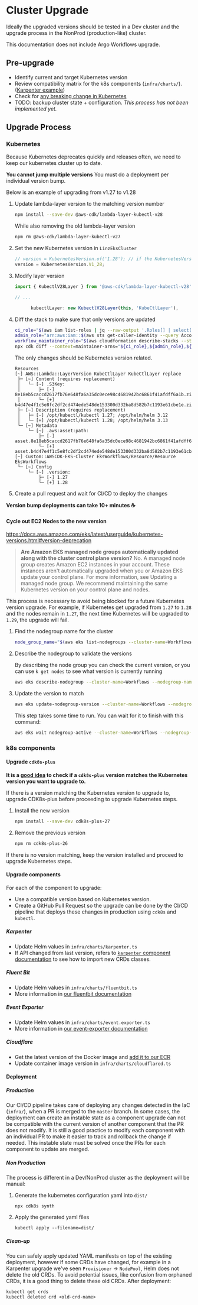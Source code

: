 # Cluster Upgrade

Ideally the upgraded versions should be tested in a Dev cluster and the upgrade process in the NonProd (production-like) cluster.

This documentation does not include Argo Workflows upgrade.

## Pre-upgrade

- Identify current and target Kubernetes version
- Review compatibility matrix for the k8s components (`infra/charts/`). ([Karpenter example](https://karpenter.sh/docs/upgrading/compatibility/))
- Check for [any breaking change in Kubernetes](https://github.com/kubernetes/kubernetes/releases)
- TODO: backup cluster state + configuration. _This process has not been implemented yet._

## Upgrade Process

### Kubernetes

Because Kubernetes deprecates quickly and releases often, we need to keep our kubernetes cluster up to date.

**You cannot jump multiple versions** You must do a deployment per individual version bump.

Below is an example of upgrading from v1.27 to v1.28

1. Update lambda-layer version to the matching version number

   ```bash
   npm install --save-dev @aws-cdk/lambda-layer-kubectl-v28
   ```

   While also removing the old lambda-layer version

   ```bash
   npm rm @aws-cdk/lambda-layer-kubectl-v27
   ```

2. Set the new Kubernetes version in `LinzEksCluster`

   ```typescript
   // version = KubernetesVersion.of('1.28'); // if the KubernetesVersion.V1_28 constant is not yet available
   version = KubernetesVersion.V1_28;
   ```

3. Modify layer version

   ```typescript
   import { KubectlV28Layer } from '@aws-cdk/lambda-layer-kubectl-v28';

   // ...

         kubectlLayer: new KubectlV28Layer(this, 'KubeCtlLayer'),
   ```

4. Diff the stack to make sure that only versions are updated

   ```bash
   ci_role="$(aws iam list-roles | jq --raw-output '.Roles[] | select(.RoleName | contains("CiTopo")) | select(.RoleName | contains("-CiRole")).Arn')"
   admin_role="arn:aws:iam::$(aws sts get-caller-identity --query Account --output text):role/AccountAdminRole"
   workflow_maintainer_role="$(aws cloudformation describe-stacks --stack-name=TopographicSharedResourcesProd | jq --raw-output .Stacks[0].Outputs[0].OutputValue)"
   npx cdk diff --context=maintainer-arns="${ci_role},${admin_role},${workflow_maintainer_role}" Workflows
   ```

   The only changes should be Kubernetes version related.

   ```plaintext
   Resources
   [~] AWS::Lambda::LayerVersion KubeCtlLayer KubeCtlLayer replace
    ├─ [~] Content (requires replacement)
    │   └─ [~] .S3Key:
    │       ├─ [-] 8e18eb5caccd2617fb76e648fa6a35dc0ece98c4681942bc6861f41afdff6a1b.zip
    │       └─ [+] b4d47e4f1c5e8fc2df2cd474ede548de153300d332ba8d582b7c1193e61cbe1e.zip
    ├─ [~] Description (requires replacement)
    │   ├─ [-] /opt/kubectl/kubectl 1.27; /opt/helm/helm 3.12
    │   └─ [+] /opt/kubectl/kubectl 1.28; /opt/helm/helm 3.13
    └─ [~] Metadata
        └─ [~] .aws:asset:path:
            ├─ [-] asset.8e18eb5caccd2617fb76e648fa6a35dc0ece98c4681942bc6861f41afdff6a1b.zip
            └─ [+] asset.b4d47e4f1c5e8fc2df2cd474ede548de153300d332ba8d582b7c1193e61cbe1e.zip
   [~] Custom::AWSCDK-EKS-Cluster EksWorkflows/Resource/Resource EksWorkflows
    └─ [~] Config
        └─ [~] .version:
            ├─ [-] 1.27
            └─ [+] 1.28
   ```

5. Create a pull request and wait for CI/CD to deploy the changes

**Version bump deployments can take 10+ minutes :coffee:**

#### Cycle out EC2 Nodes to the new version

<https://docs.aws.amazon.com/eks/latest/userguide/kubernetes-versions.html#version-deprecation>

> **Are Amazon EKS managed node groups automatically updated along with the cluster control plane version?**
> No. A managed node group creates Amazon EC2 instances in your account. These instances aren't automatically upgraded when you or Amazon EKS update your control plane. For more information, see Updating a managed node group. We recommend maintaining the same Kubernetes version on your control plane and nodes.

This process is necessary to avoid being blocked for a future Kubernetes version upgrade. For example, if Kubernetes get upgraded from `1.27` to `1.28` and the nodes remain in `1.27`, the next time Kubernetes will be upgraded to `1.29`, the upgrade will fail.

1. Find the nodegroup name for the cluster

   ```bash
   node_group_name="$(aws eks list-nodegroups --cluster-name=Workflows | jq --raw-output '.nodegroups[]')"
   ```

2. Describe the nodegroup to validate the versions

   By describing the node group you can check the current version, or you can use `k get nodes` to see what version is currently running

   ```bash
   aws eks describe-nodegroup --cluster-name=Workflows --nodegroup-name="$node_group_name" | jq --raw-output .nodegroup.version
   ```

3. Update the version to match

   ```bash
   aws eks update-nodegroup-version --cluster-name=Workflows --nodegroup-name="$node_group_name"
   ```

   This step takes some time to run. You can wait for it to finish with this command:

   ```bash
   aws eks wait nodegroup-active --cluster-name=Workflows --nodegroup-name="$node_group_name"
   ```

### k8s components

#### Upgrade `cdk8s-plus`

**It is a [good idea](https://cdk8s.io/docs/latest/plus/#i-operate-kubernetes-version-1xx-which-cdk8s-library-should-i-be-using) to check if a `cdk8s-plus` version matches the Kubernetes version you want to upgrade to.**

If there is a version matching the Kubernetes version to upgrade to, upgrade CDK8s-plus before proceeding to upgrade Kubernetes steps.

1. Install the new version

   ```bash
   npm install --save-dev cdk8s-plus-27
   ```

2. Remove the previous version

   ```bash
   npm rm cdk8s-plus-26
   ```

If there is no version matching, keep the version installed and proceed to upgrade Kubernetes steps.

#### Upgrade components

For each of the component to upgrade:

- Use a compatible version based on Kubernetes version.
- Create a GitHub Pull Request so the upgrade can be done by the CI/CD pipeline that deploys these changes in production using `cdk8s` and `kubectl`.

##### Karpenter

- Update Helm values in `infra/charts/karpenter.ts`
- If API changed from last version, refers to [`karpenter` component documentation](components/karpenter.md) to see how to import new CRDs classes.

##### Fluent Bit

- Update Helm values in `infra/charts/fluentbit.ts`
- More information in [our fluentbit documentation](components/fluentbit.md)

##### Event Exporter

- Update Helm values in `infra/charts/event.exporter.ts`
- More information in [our event-exporter documentation](components/event.exporter.md)

##### Cloudflare

- Get the latest version of the Docker image and [add it to our ECR](components/cloudflared.md#upgrade-container-image)
- Update container image version in `infra/charts/cloudflared.ts`

#### Deployment

##### Production

Our CI/CD pipeline takes care of deploying any changes detected in the IaC (`infra/`), when a PR is merged to the `master` branch. In some cases, the deployment can create an instable state as a component upgrade can not be compatible with the current version of another component that the PR does not modify. It is still a good practice to modify each component with an individual PR to make it easier to track and rollback the change if needed. This instable state must be solved once the PRs for each component to update are merged.

##### Non Production

The process is different in a Dev/NonProd cluster as the deployment will be manual:

1. Generate the kubernetes configuration yaml into `dist/`

   ```shell
   npx cdk8s synth
   ```

2. Apply the generated yaml files

   ```shell
   kubectl apply --filename=dist/
   ```

##### Clean-up

You can safely apply updated YAML manifests on top of the existing deployment, however if some CRDs have changed, for example in a Karpenter upgrade we've seen `Provisioner` -> `NodePool`, Helm does not delete the old CRDs. To avoid potential issues, like confusion from orphaned CRDs, it is a good thing to delete these old CRDs. After deployment:

```shell
kubectl get crds
kubectl deleted crd <old-crd-name>
```
